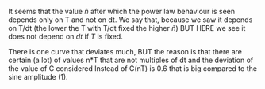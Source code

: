 It seems that the value $\tilde{n}$ after which the power law behaviour is seen depends only on T and not on dt.
We say that, because we saw it depends on T/dt (the lower the T with T/dt fixed the higher $\tilde{n}$) BUT HERE we see it does not depend on $dt$ if $T$ is fixed.

There is one curve that deviates much, BUT the reason is that there are certain (a lot) of values n*T that are not multiples of dt and the deviation of the value of C considered Instead of C(nT) is 0.6 that is big compared to the sine amplitude (1).
